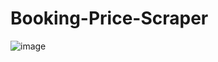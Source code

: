 # Booking-Price-Scraper
![image](https://user-images.githubusercontent.com/51888893/219661216-062ea266-46c1-4c09-92f5-87bff48a4d69.png)
